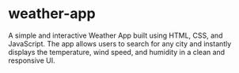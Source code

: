 # weather-app
A simple and interactive Weather App built using HTML, CSS, and JavaScript. The app allows users to search for any city and instantly displays the temperature, wind speed, and humidity in a clean and responsive UI.
